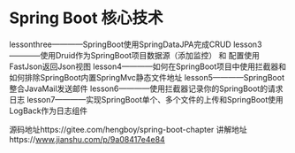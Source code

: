 # Spring Boot 核心技术

 lessonthree————SpringBoot使用SpringDataJPA完成CRUD
 lesson3————使用Druid作为SpringBoot项目数据源（添加监控） 和 配置使用FastJson返回Json视图
 lesson4————如何在SpringBoot项目中使用拦截器和如何排除SpringBoot内置SpringMvc静态文件地址
 lesson5————SpringBoot整合JavaMail发送邮件
 lesson6————使用拦截器记录你的SpringBoot的请求日志
 lesson7————实现SpringBoot单个、多个文件的上传和SpringBoot使用LogBack作为日志组件



源码地址https://gitee.com/hengboy/spring-boot-chapter
讲解地址https://www.jianshu.com/p/9a08417e4e84

